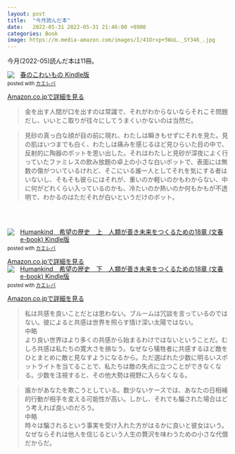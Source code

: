 ```yaml
---
layout: post
title:  "今月読んだ本"
date:   2022-05-31 2022-05-31 21:46:00 +0900
categories: Book
image: https://m.media-amazon.com/images/I/41Orxp+5WaL._SY346_.jpg
---
```

今月(2022-05)読んだ本は11冊。<br>


<div class="krb-amzlt-box" style="margin-bottom:0px;"><div class="krb-amzlt-image" style="float:left;margin:0px 12px 1px 0px;"><a href="https://www.amazon.co.jp/dp/B09R7N9G4V?&linkCode=li2&tag=peipeipe-22&linkId=7010181b16b4cb462ba60ea318890896&language=ja_JP&ref_=as_li_ss_il" target="_blank" rel="nofollow" rel="nofollow"><img border="0" src="https://m.media-amazon.com/images/I/41g6ANl8iOL._SL300_.jpg" ></a><img src="https://ir-jp.amazon-adsystem.com/e/ir?t=peipeipe-22&language=ja_JP&l=li2&o=9&a=B09R7N9G4V" width="1" height="1" border="0" alt="" style="border:none !important; margin:0px !important;" /></div><div class="krb-amzlt-info" style="line-height:120%; margin-bottom: 10px"><div class="krb-amzlt-name" style="margin-bottom:10px;line-height:120%"><a href="https://www.amazon.co.jp/dp/B09R7N9G4V?&linkCode=li2&tag=peipeipe-22&linkId=7010181b16b4cb462ba60ea318890896&language=ja_JP&ref_=as_li_ss_il" name="amazletlink" target="_blank" rel="nofollow" rel="nofollow">春のこわいもの Kindle版</a><div class="krb-amzlt-powered-date" style="font-size:80%;margin-top:5px;line-height:120%">posted with <a href="https://kaereba.com/wind/" title="amazlet" target="_blank" rel="nofollow" rel="nofollow">カエレバ</a></div></div><div class="krb-amzlt-detail"></div><div class="krb-amzlt-sub-info" style="float: left;"><div class="krb-amzlt-link" style="margin-top: 5px"><a href="https://www.amazon.co.jp/dp/B09R7N9G4V?&linkCode=li2&tag=peipeipe-22&linkId=7010181b16b4cb462ba60ea318890896&language=ja_JP&ref_=as_li_ss_il" name="amazletlink" target="_blank" rel="nofollow" rel="nofollow">Amazon.co.jpで詳細を見る</a></div></div></div><div class="krb-amzlt-footer" style="clear: left"></div></div>


<blockquote>
金を出す人間が口を出すのは常識で、それがわからないならそれこそ問題だし、いいとこ取りが往々にしてうまくいかないのは当然だ。
</blockquote>
<blockquote>
見砂の真っ白な顔が目の前に現れ、わたしは瞬きもせずにそれを見た。見の肌はいつまでも白く、わたしは痛みを感じるほど見ひらいた目の中で、反射的に陶器のポットを思い出した。それはわたしと見砂が深夜によく行っていたファミレスの飲み放題の卓上の小さな白いポットで、表面には無数の傷がついているけれど、そこにいる誰一人としてそれを気にする者はいないし、そもそも彼らにはそれが、重いのか軽いのかもわからない、中に何がどれくらい入っているのかも、冷たいのか熱いのか何もかもが不透明で、わかるのはただそれが白いというだけのポット。
</blockquote>


<br/><br/>
<div class="krb-amzlt-box" style="margin-bottom:0px;"><div class="krb-amzlt-image" style="float:left;margin:0px 12px 1px 0px;"><a href="https://www.amazon.co.jp/dp/B099Z4D5MK?&linkCode=li2&tag=peipeipe-22&linkId=4ce518127b57c2966abdf720dadbd00f&language=ja_JP&ref_=as_li_ss_il" target="_blank" rel="nofollow" rel="nofollow"><img border="0" src="https://m.media-amazon.com/images/I/41Orxp+5WaL._SL300_.jpg" ></a><img src="https://ir-jp.amazon-adsystem.com/e/ir?t=peipeipe-22&language=ja_JP&l=li2&o=9&a=B099Z4D5MK" width="1" height="1" border="0" alt="" style="border:none !important; margin:0px !important;" /></div><div class="krb-amzlt-info" style="line-height:120%; margin-bottom: 10px"><div class="krb-amzlt-name" style="margin-bottom:10px;line-height:120%"><a href="https://www.amazon.co.jp/dp/B099Z4D5MK?&linkCode=li2&tag=peipeipe-22&linkId=4ce518127b57c2966abdf720dadbd00f&language=ja_JP&ref_=as_li_ss_il" name="amazletlink" target="_blank" rel="nofollow" rel="nofollow">Humankind　希望の歴史　上　人類が善き未来をつくるための18章 (文春e-book) Kindle版</a><div class="krb-amzlt-powered-date" style="font-size:80%;margin-top:5px;line-height:120%">posted with <a href="https://kaereba.com/wind/" title="amazlet" target="_blank" rel="nofollow" rel="nofollow">カエレバ</a></div></div><div class="krb-amzlt-detail"></div><div class="krb-amzlt-sub-info" style="float: left;"><div class="krb-amzlt-link" style="margin-top: 5px"><a href="https://www.amazon.co.jp/dp/B099Z4D5MK?&linkCode=li2&tag=peipeipe-22&linkId=4ce518127b57c2966abdf720dadbd00f&language=ja_JP&ref_=as_li_ss_il" name="amazletlink" target="_blank" rel="nofollow" rel="nofollow">Amazon.co.jpで詳細を見る</a></div></div></div><div class="krb-amzlt-footer" style="clear: left"></div></div>
<div class="krb-amzlt-box" style="margin-bottom:0px;"><div class="krb-amzlt-image" style="float:left;margin:0px 12px 1px 0px;"><a href="https://www.amazon.co.jp/dp/B099ZDVVY5?&linkCode=li2&tag=peipeipe-22&linkId=c0e9a46ae4ff501ce5982a9f181fdc85&language=ja_JP&ref_=as_li_ss_il" target="_blank" rel="nofollow" rel="nofollow"><img border="0" src="https://m.media-amazon.com/images/I/41eOezKf-HL._SL300_.jpg" ></a><img src="https://ir-jp.amazon-adsystem.com/e/ir?t=peipeipe-22&language=ja_JP&l=li2&o=9&a=B099ZDVVY5" width="1" height="1" border="0" alt="" style="border:none !important; margin:0px !important;" /></div><div class="krb-amzlt-info" style="line-height:120%; margin-bottom: 10px"><div class="krb-amzlt-name" style="margin-bottom:10px;line-height:120%"><a href="https://www.amazon.co.jp/dp/B099ZDVVY5?&linkCode=li2&tag=peipeipe-22&linkId=c0e9a46ae4ff501ce5982a9f181fdc85&language=ja_JP&ref_=as_li_ss_il" name="amazletlink" target="_blank" rel="nofollow" rel="nofollow">Humankind　希望の歴史　下　人類が善き未来をつくるための18章 (文春e-book) Kindle版</a><div class="krb-amzlt-powered-date" style="font-size:80%;margin-top:5px;line-height:120%">posted with <a href="https://kaereba.com/wind/" title="amazlet" target="_blank" rel="nofollow" rel="nofollow">カエレバ</a></div></div><div class="krb-amzlt-detail"></div><div class="krb-amzlt-sub-info" style="float: left;"><div class="krb-amzlt-link" style="margin-top: 5px"><a href="https://www.amazon.co.jp/dp/B099ZDVVY5?&linkCode=li2&tag=peipeipe-22&linkId=c0e9a46ae4ff501ce5982a9f181fdc85&language=ja_JP&ref_=as_li_ss_il" name="amazletlink" target="_blank" rel="nofollow" rel="nofollow">Amazon.co.jpで詳細を見る</a></div></div></div><div class="krb-amzlt-footer" style="clear: left"></div></div>

<blockquote>
私は共感を良いことだとは思わない。ブルームは冗談を言っているのではない。彼によると共感は世界を照らす情け深い太陽ではない。
<br/>中略<br/>
より良い世界はより多くの共感から始まるわけではないということだ。むしろ共感は私たちの寛大さを損なう。なぜなら犠牲者に共感するほど敵をひとまとめに敵と見なすようになるから。ただ選ばれた少数に明るいスポットライトを当てることで、私たちは敵の失点に立つことができなくなる。少数を注視すると、その他大勢は視野に入らなくなる。
</blockquote>

<blockquote>
誰かがあなたを欺こうとしている。数少ないケースでは、あなたの日相補的行動が相手を変える可能性が高い。しかし、それでも騙された場合はどう考えれば良いのだろう。
<br/>中略<br/>
時々は騙されるという事実を受け入れた方がはるかに良いと彼女はいう。なぜならそれは他人を信じるという人生の贅沢を味わうための小さな代償だからだ。
</blockquote>